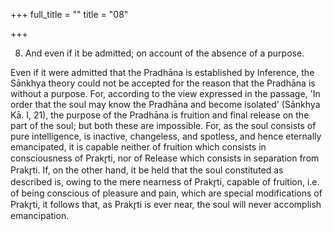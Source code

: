 +++
full_title = ""
title = "08"

+++


8. And even if it be admitted; on account of the absence of a purpose.

Even if it were admitted that the Pradhāna is established by Inference, the Sānkhya theory could not be accepted for the reason that the Pradhāna is without a purpose. For, according to the view expressed in the passage, 'In order that the soul may know the Pradhāna and become isolated' (Sānkhya Kā. I, 21), the purpose of the Pradhāna is fruition and final release on the part of the soul; but both these are impossible. For, as the soul consists of pure intelligence, is inactive, changeless, and spotless, and hence eternally emancipated, it is capable neither of fruition which consists in consciousness of Prakr̥ti, nor of Release which consists in separation from Prakr̥ti. If, on the other hand, it be held that the soul constituted as described is, owing to the mere nearness of Prakr̥ti, capable of fruition, i.e. of being conscious of pleasure and pain, which are special modifications of Prakr̥ti, it follows that, as Prakr̥ti is ever near, the soul will never accomplish emancipation.

